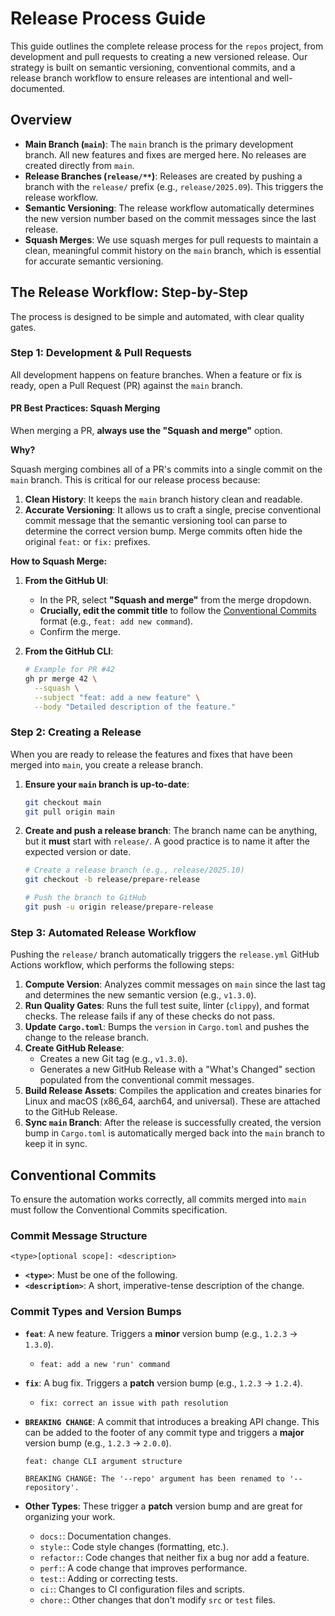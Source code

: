 # Release Process Guide

This guide outlines the complete release process for the `repos` project, from
development and pull requests to creating a new versioned release. Our strategy
is built on semantic versioning, conventional commits, and a release branch
workflow to ensure releases are intentional and well-documented.

## Overview

- **Main Branch (`main`)**: The `main` branch is the primary development branch.
All new features and fixes are merged here. No releases are created directly
from `main`.
- **Release Branches (`release/**`)**: Releases are created by pushing a branch
with the `release/` prefix (e.g., `release/2025.09`). This triggers the release
workflow.
- **Semantic Versioning**: The release workflow automatically determines the new
version number based on the commit messages since the last release.
- **Squash Merges**: We use squash merges for pull requests to maintain a clean,
meaningful commit history on the `main` branch, which is essential for accurate
semantic versioning.

## The Release Workflow: Step-by-Step

The process is designed to be simple and automated, with clear quality gates.

### Step 1: Development & Pull Requests

All development happens on feature branches. When a feature or fix is ready,
open a Pull Request (PR) against the `main` branch.

#### PR Best Practices: Squash Merging

When merging a PR, **always use the "Squash and merge"** option.

**Why?**

Squash merging combines all of a PR's commits into a single commit on the `main`
branch. This is critical for our release process because:

1. **Clean History**: It keeps the `main` branch history clean and readable.
2. **Accurate Versioning**: It allows us to craft a single, precise conventional
commit message that the semantic versioning tool can parse to determine the
correct version bump. Merge commits often hide the original `feat:` or `fix:`
prefixes.

**How to Squash Merge:**

1. **From the GitHub UI**:
    - In the PR, select **"Squash and merge"** from the merge dropdown.
    - **Crucially, edit the commit title** to follow the
    [Conventional Commits](#conventional-commits) format (e.g.,
    `feat: add new command`).
    - Confirm the merge.

2. **From the GitHub CLI**:

    ```bash
    # Example for PR #42
    gh pr merge 42 \
      --squash \
      --subject "feat: add a new feature" \
      --body "Detailed description of the feature."
    ```

### Step 2: Creating a Release

When you are ready to release the features and fixes that have been merged into
`main`, you create a release branch.

1. **Ensure your `main` branch is up-to-date**:

    ```bash
    git checkout main
    git pull origin main
    ```

2. **Create and push a release branch**:
    The branch name can be anything, but it **must** start with `release/`. A
    good practice is to name it after the expected version or date.

    ```bash
    # Create a release branch (e.g., release/2025.10)
    git checkout -b release/prepare-release

    # Push the branch to GitHub
    git push -u origin release/prepare-release
    ```

### Step 3: Automated Release Workflow

Pushing the `release/` branch automatically triggers the `release.yml` GitHub
Actions workflow, which performs the following steps:

1. **Compute Version**: Analyzes commit messages on `main` since the last tag
and determines the new semantic version (e.g., `v1.3.0`).
2. **Run Quality Gates**: Runs the full test suite, linter (`clippy`), and
format checks. The release fails if any of these checks do not pass.
3. **Update `Cargo.toml`**: Bumps the `version` in `Cargo.toml` and pushes the
change to the release branch.
4. **Create GitHub Release**:
    - Creates a new Git tag (e.g., `v1.3.0`).
    - Generates a new GitHub Release with a "What's Changed" section populated
    from the conventional commit messages.
5. **Build Release Assets**: Compiles the application and creates binaries for
Linux and macOS (x86_64, aarch64, and universal). These are attached to the
GitHub Release.
6. **Sync `main` Branch**: After the release is successfully created, the
version bump in `Cargo.toml` is automatically merged back into the `main` branch
to keep it in sync.

## Conventional Commits

To ensure the automation works correctly, all commits merged into `main` must
follow the Conventional Commits specification.

### Commit Message Structure

```text
<type>[optional scope]: <description>
```

- **`<type>`**: Must be one of the following.
- **`<description>`**: A short, imperative-tense description of the change.

### Commit Types and Version Bumps

- **`feat`**: A new feature. Triggers a **minor** version bump (e.g., `1.2.3` →
`1.3.0`).
  - `feat: add a new 'run' command`
- **`fix`**: A bug fix. Triggers a **patch** version bump (e.g., `1.2.3` →
`1.2.4`).
  - `fix: correct an issue with path resolution`
- **`BREAKING CHANGE`**: A commit that introduces a breaking API change. This
can be added to the footer of any commit type and triggers a **major** version
bump (e.g., `1.2.3` → `2.0.0`).

    ```text
    feat: change CLI argument structure

    BREAKING CHANGE: The '--repo' argument has been renamed to '--repository'.
    ```

- **Other Types**: These trigger a **patch** version bump and are great for
organizing your work.
  - `docs:`: Documentation changes.
  - `style:`: Code style changes (formatting, etc.).
  - `refactor:`: Code changes that neither fix a bug nor add a feature.
  - `perf:`: A code change that improves performance.
  - `test:`: Adding or correcting tests.
  - `ci:`: Changes to CI configuration files and scripts.
  - `chore:`: Other changes that don't modify `src` or `test` files.
